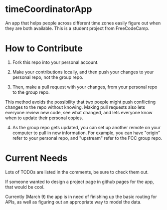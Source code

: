 # timeCoordinatorApp
An app that helps people across different time zones easily figure out when they are both available. This is a student project from FreeCodeCamp.

# How to Contribute
1. Fork this repo into your personal account.

2. Make your contributions locally, and then push your changes to your personal repo, not the group repo.

3. Then, make a pull request with your changes, from your personal repo to the group repo. 

This method avoids the possibility that two poeple might push conflicting changes to the repo without knowing. Making pull requests also lets everyone review new code, see what changed, and lets everyone know when to update their personal copies.

4. As the group repo gets updated, you can set up another remote on your computer to pull in new information. For example, you can have "origin" refer to your personal repo, and "upstream" refer to the FCC group repo. 


# Current Needs
Lots of TODOs are listed in the comments, be sure to check them out.

If someone wanted to design a project page in github pages for the app, that would be cool.

Currently (March 9) the app is in need of finishing up the basic routing for APIs, as well as figuring out an appropriate
way to model the data.
